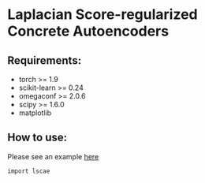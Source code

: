# Laplacian Score-regularized Concrete Autoencoders

## Requirements:

* torch >= 1.9
* scikit-learn >= 0.24
* omegaconf >= 2.0.6
* scipy >= 1.6.0
* matplotlib

## How to use:

Please see an example [here](https://github.com/jsvir/lscae/blob/master/example.ipynb)

`import lscae`